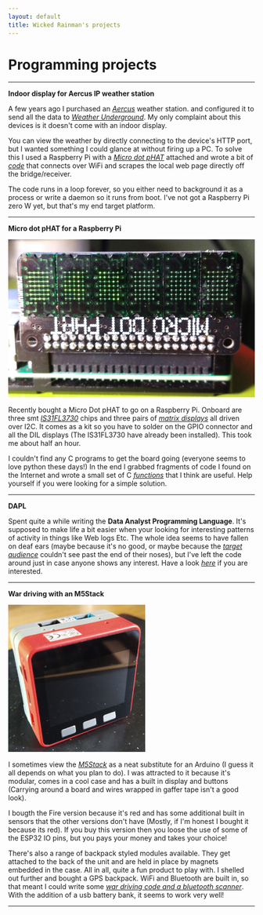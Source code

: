 ```yaml
---
layout: default
title: Wicked Rainman's projects
---
```


# Programming projects  

---------------------

__Indoor display for Aercus IP weather station__

A few years ago I purchased an [_Aercus_](http://www.aercusinstruments.com/aercus-instruments-weathersleuth-professional-ip-weather-station-with-direct-real-time-internet-monitoring/ "God bless the Aercus folks in New Zealand, but you can buy them in the UK from www.greenfrogscientific.co.uk" ) weather station. and configured it to send all the data to [_Weather Underground_](https://www.wunderground.com/). My only complaint about this devices is it doesn't come with an indoor display.  

You can view the weather by directly connecting to the device's HTTP port, but I wanted something I could glance at without firing up a PC. To solve this I used a Raspberry Pi with a [_Micro dot pHAT_](https://shop.pimoroni.com/products/microdot-phat?variant=25454635591 "Go Sheffield!!!" ) attached and wrote a bit of [_code_](https://github.com/wicked-rainman/Aercus-IP-weather-station) that connects over WiFi and scrapes the local web page directly off the bridge/receiver. 

The code runs in a loop forever, so you either need to background it as a process or write a daemon so it runs from boot. I've not got a Raspberry Pi zero W yet, but that's my end target platform.  

----------------------------

__Micro dot pHAT for a Raspberry Pi__

![](/pictures/phat1.png "It's upside down so the Raspberry pi can sit flat. I've coded the fonts so they are up-side down too.")

Recently bought a Micro Dot pHAT to go on a Raspberry Pi. Onboard are three smt [_IS31FL3730_](http://ams.issi.com/WW/pdf/IS31FL3730.pdf "PDF - Audio modulated Matrix LED driver") chips and three pairs of [_matrix displays_](https://shop.pimoroni.com/products/led-module-pair?variant=25455044487 "LTP-305 - They do other colours") all driven over I2C.  It comes as a kit so you have to solder on the GPIO connector and all the DIL displays (The IS31FL3730 have already been installed). This took me about half an hour.  

I couldn't find  any C programs to get the board going (everyone seems to love python these days!) In the end I grabbed fragments of code I found on the Internet and wrote a small set of C [_functions_](https://github.com/wicked-rainman/Rpi-Micro-Dot-pHAT "Print a string, update and reset the display and set brightness using the chip's PWM and Current registers") that I think are useful. Help yourself if you were looking for a simple solution.

-------------------

__DAPL__     

Spent quite a while writing the __Data Analyst Programming Language__. It's supposed to make life a bit easier when your looking for interesting patterns of activity in things like Web logs Etc. The whole idea seems to have fallen on deaf ears (maybe because it's no good, or maybe because the [_target audience_](https://wiki.openrightsgroup.org/wiki/Cyber_Specials "Cyber Police volunteers - but because it's a new line of work for the Police, all the volunteers have given up trying") couldn't see past the end of their noses), but I've left the code around just in case anyone shows any interest. Have a look [_here_](https://github.com/wicked-rainman/DAPL "Go on, click it. You know you want to!") if you are interested.   

------------

__War driving with an M5Stack__

![](/pictures/M5stack.png "You would have thought I could have cleaned the crud off the screen before taking the picture, but no!")

I sometimes view the [_M5Stack_](https://m5stack.com/ "You can buy them in the UK from several sources") as a neat substitute for an Arduino (I guess it all depends on what you plan to do). I was attracted to it because it's modular, comes in a cool case and has a built in display and buttons (Carrying around a board and wires wrapped in gaffer tape isn't a good look). 

I bougth the Fire version because it's red and has some additional built in sensors that the other versions don't have (Mostly, if I'm honest I bought it because its red). If you buy this version then you loose the use of some of the ESP32 IO pins, but you pays your money and takes your choice!

There's also a range of backpack styled modules available. They get attached to the back of the unit and are held in place by magnets embedded in the case. All in all, quite a fun product to play with. I shelled out further and bought a GPS backpack. WiFi and Bluetooth are built in, so that meant I could write some [_war driving code and a bluetooth scanner_](https://github.com/wicked-rainman/M5Stack-Fire "WiFi and Bluetooth scanning"). With the addition of a  usb battery bank, it seems to work very well!

--------------------------
